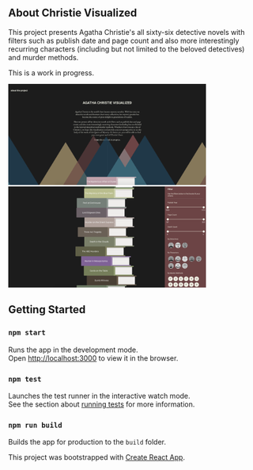 ## About Christie Visualized

This project presents Agatha Christie's all sixty-six detective novels with filters such as publish date and page count and also more interestingly recurring characters (including but not limited to the beloved detectives) and murder methods.

This is a work in progress.

<img src="/public/screenshot-1.png" width="400" alt="Screenshot 1" />
<img src="/public/screenshot-2.png" width="400" alt="Screenshot 2" />

## Getting Started

### `npm start`

Runs the app in the development mode.<br>
Open [http://localhost:3000](http://localhost:3000) to view it in the browser.

### `npm test`

Launches the test runner in the interactive watch mode.<br>
See the section about [running tests](https://facebook.github.io/create-react-app/docs/running-tests) for more information.

### `npm run build`

Builds the app for production to the `build` folder.<br>

This project was bootstrapped with [Create React App](https://github.com/facebook/create-react-app).
